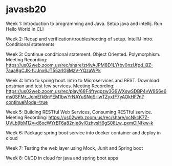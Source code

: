 # javasb20

Week 1: Introduction to programming and Java. Setup java and intellij. Run Hello World in CLI

Week 2: Recap and verification/troubleshooting of setup. IntelliJ intro. Conditional statements 

Week 3: Continue conditional statement. Object Oriented. Polymorphism.  
Meeting Recording:
https://us02web.zoom.us/rec/share/zt4vAJPM8D1LYtbv0nzUfpd_BZ-7aaa8gCJK-fUJnx6JT55zrIGjjMzV-YQzaWPk

Week 4: Intro to spring boot. Intro to Microservices and REST. Download postman and test few services. 
Meeting Recording:
https://us02web.zoom.us/rec/play/68F4fryqpzw3G9WXswSDBP4vW9S6e6ms0SFMr_JcmEfkBnYEM1bwYrNAYuSNqS-lwTZyxfF7yAOkHF7n?continueMode=true


Week 5: Building RESTful Web Services, Consuming RESTful service.
Meeting Recording:
https://us02web.zoom.us/rec/share/xcNkcK7Z-UVLb9bM12v-d6ocWYrBT6a82nIe8vIOzhvsH6gS08Lw_pxmOlNfkw-k


Week 6: Package spring boot service into docker container and deploy in cloud

Week 7: Testing the web layer using Mock, Junit and Spring boot 

Week 8: CI/CD in cloud for java and spring boot apps 
